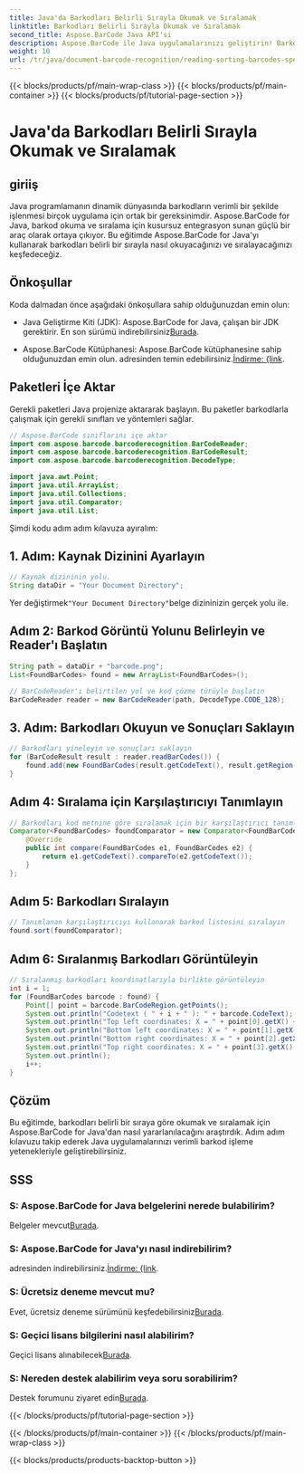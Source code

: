 ```yaml
---
title: Java'da Barkodları Belirli Sırayla Okumak ve Sıralamak
linktitle: Barkodları Belirli Sırayla Okumak ve Sıralamak
second_title: Aspose.BarCode Java API'si
description: Aspose.BarCode ile Java uygulamalarınızı geliştirin! Barkodları verimli bir şekilde okumayı ve sıralamayı öğrenin. Sorunsuz entegrasyon için adım adım kılavuzumuzu izleyin.
weight: 10
url: /tr/java/document-barcode-recognition/reading-sorting-barcodes-specific-order/
---
```


{{< blocks/products/pf/main-wrap-class >}}
{{< blocks/products/pf/main-container >}}
{{< blocks/products/pf/tutorial-page-section >}}

# Java'da Barkodları Belirli Sırayla Okumak ve Sıralamak


## giriiş

Java programlamanın dinamik dünyasında barkodların verimli bir şekilde işlenmesi birçok uygulama için ortak bir gereksinimdir. Aspose.BarCode for Java, barkod okuma ve sıralama için kusursuz entegrasyon sunan güçlü bir araç olarak ortaya çıkıyor. Bu eğitimde Aspose.BarCode for Java'yı kullanarak barkodları belirli bir sırayla nasıl okuyacağınızı ve sıralayacağınızı keşfedeceğiz.

## Önkoşullar

Koda dalmadan önce aşağıdaki önkoşullara sahip olduğunuzdan emin olun:

-  Java Geliştirme Kiti (JDK): Aspose.BarCode for Java, çalışan bir JDK gerektirir. En son sürümü indirebilirsiniz[Burada](https://www.oracle.com/java/technologies/javase-downloads.html).

-  Aspose.BarCode Kütüphanesi: Aspose.BarCode kütüphanesine sahip olduğunuzdan emin olun. adresinden temin edebilirsiniz.[İndirme: {link](https://releases.aspose.com/barcode/java/).

## Paketleri İçe Aktar

Gerekli paketleri Java projenize aktararak başlayın. Bu paketler barkodlarla çalışmak için gerekli sınıfları ve yöntemleri sağlar.

```java
// Aspose.BarCode sınıflarını içe aktar
import com.aspose.barcode.barcoderecognition.BarCodeReader;
import com.aspose.barcode.barcoderecognition.BarCodeResult;
import com.aspose.barcode.barcoderecognition.DecodeType;

import java.awt.Point;
import java.util.ArrayList;
import java.util.Collections;
import java.util.Comparator;
import java.util.List;
```

Şimdi kodu adım adım kılavuza ayıralım:

## 1. Adım: Kaynak Dizinini Ayarlayın

```java
// Kaynak dizininin yolu.
String dataDir = "Your Document Directory";
```

 Yer değiştirmek`"Your Document Directory"`belge dizininizin gerçek yolu ile.

## Adım 2: Barkod Görüntü Yolunu Belirleyin ve Reader'ı Başlatın

```java
String path = dataDir + "barcode.png";
List<FoundBarCodes> found = new ArrayList<FoundBarCodes>();

// BarCodeReader'ı belirtilen yol ve kod çözme türüyle başlatın
BarCodeReader reader = new BarCodeReader(path, DecodeType.CODE_128);
```

## 3. Adım: Barkodları Okuyun ve Sonuçları Saklayın

```java
// Barkodları yineleyin ve sonuçları saklayın
for (BarCodeResult result : reader.readBarCodes()) {
    found.add(new FoundBarCodes(result.getCodeText(), result.getRegion()));
}
```

## Adım 4: Sıralama için Karşılaştırıcıyı Tanımlayın

```java
// Barkodları kod metnine göre sıralamak için bir karşılaştırıcı tanımlayın
Comparator<FoundBarCodes> foundComparator = new Comparator<FoundBarCodes>() {
    @Override
    public int compare(FoundBarCodes e1, FoundBarCodes e2) {
        return e1.getCodeText().compareTo(e2.getCodeText());
    }
};
```

## Adım 5: Barkodları Sıralayın

```java
// Tanımlanan karşılaştırıcıyı kullanarak barkod listesini sıralayın
found.sort(foundComparator);
```

## Adım 6: Sıralanmış Barkodları Görüntüleyin

```java
// Sıralanmış barkodları koordinatlarıyla birlikte görüntüleyin
int i = 1;
for (FoundBarCodes barcode : found) {
    Point[] point = barcode.BarCodeRegion.getPoints();
    System.out.println("Codetext ( " + i + " ): " + barcode.CodeText);
    System.out.println("Top left coordinates: X = " + point[0].getX() + ", Y = " + point[0].getY());
    System.out.println("Bottom left coordinates: X = " + point[1].getX() + ", Y = " + point[1].getY());
    System.out.println("Bottom right coordinates: X = " + point[2].getX() + ", Y = " + point[2].getY());
    System.out.println("Top right coordinates: X = " + point[3].getX() + ", Y = " + point[3].getY());
    System.out.println();
    i++;
}
```

## Çözüm

Bu eğitimde, barkodları belirli bir sıraya göre okumak ve sıralamak için Aspose.BarCode for Java'dan nasıl yararlanılacağını araştırdık. Adım adım kılavuzu takip ederek Java uygulamalarınızı verimli barkod işleme yetenekleriyle geliştirebilirsiniz.

## SSS

### S: Aspose.BarCode for Java belgelerini nerede bulabilirim?
 Belgeler mevcut[Burada](https://reference.aspose.com/barcode/java/).

### S: Aspose.BarCode for Java'yı nasıl indirebilirim?
 adresinden indirebilirsiniz.[İndirme: {link](https://releases.aspose.com/barcode/java/).

### S: Ücretsiz deneme mevcut mu?
 Evet, ücretsiz deneme sürümünü keşfedebilirsiniz[Burada](https://releases.aspose.com/).

### S: Geçici lisans bilgilerini nasıl alabilirim?
 Geçici lisans alınabilecek[Burada](https://purchase.aspose.com/temporary-license/).

### S: Nereden destek alabilirim veya soru sorabilirim?
 Destek forumunu ziyaret edin[Burada](https://forum.aspose.com/c/barcode/13).

{{< /blocks/products/pf/tutorial-page-section >}}

{{< /blocks/products/pf/main-container >}}
{{< /blocks/products/pf/main-wrap-class >}}

{{< blocks/products/products-backtop-button >}}
